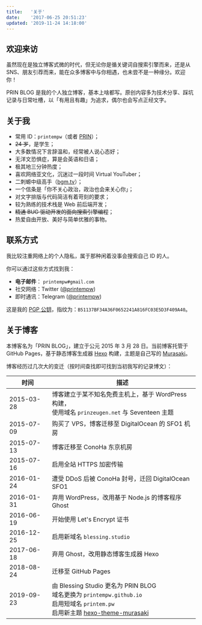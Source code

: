 ```yaml
---
title:   '关于'
date:    '2017-06-25 20:51:23'
updated: '2019-11-24 14:18:00'
---
```


<style>.post-title, .post-meta { display: none; } code { word-break: break-word; }</style>
## 欢迎来访

虽然现在是独立博客式微的时代，但无论你是循关键词自搜索引擎而来，还是从 SNS、朋友引荐而来，能在众多博客中与你相遇，也未尝不是一种缘分。欢迎你！

PRIN BLOG 是我的个人独立博客，基本上啥都写。原创内容多为技术分享、踩坑记录与日常吐槽，以「有用且有趣」为追求，偶尔也会写点正经文字。

## 关于我

- 常用 ID：`printempw`（或者 [PRIN](https://printempw.github.io/new-nickname-prin/)）；
- ~~24 岁~~，是学生；
- 大多数情况下言辞温和，经常被人说心态好；
- 无洋文恐惧症，算是会英语和日语；
- 极其地三分钟热度；
- 喜欢网络亚文化，沉迷过一段时间 Virtual YouTuber；
- 二刺螈中级高手（[bgm.tv](https://bgm.tv/user/printempw)）；
- 一个信条是「你不关心政治，政治也会来关心你」；
- 对文字排版与代码简洁有着苛刻的要求；
- 较为熟练的技术栈是 Web 前后端开发；
- ~~精通 BUG 驱动开发的面向搜索引擎编程~~；
- 热爱自由开放、美好与简单优雅的事物。

## 联系方式

我比较注重网络上的个人隐私，属于那种闲着没事会搜索自己 ID 的人。

你可以通过这些方式找到我：

- **电子邮件**： `printempw#gmail.com`
- 社交网络：Twitter ([@printempw](https://twitter.com/printempw))
- 即时通讯：Telegram ([@printempw](https://t.me/printempw))

这是我的 [PGP 公钥](https://gist.github.com/printempw/5150ddd62a62a4ff4060bbec1fddc04a)，指纹为：`B51137BF34A36F0652241A816FC03E5D3F409A40`。

## 关于博客

本博客名为「PRIN BLOG」，建立于公元 2015 年 3 月 28 日。当前博客托管于 GitHub Pages，基于静态博客生成器 [Hexo](https://hexo.io/) 构建，主题是自己写的 [Murasaki](https://github.com/printempw/hexo-theme-murasaki/)。

博客经历过几次大的变迁（按时间查找即可找到当初我写的记录博文）：

| 时间       | 描述                                                         |
| ---------- | ------------------------------------------------------------ |
| 2015-03-28 | 博客建立于某不知名免费主机上，基于 WordPress 构建，<br />使用域名 `prinzeugen.net` 与 Seventeen 主题 |
| 2015-07-09 | 购买了 VPS，博客迁移至 DigitalOcean 的 SFO1 机房             |
| 2015-07-13 | 博客迁移至 ConoHa 东京机房                                   |
| 2015-07-16 | 启用全站 HTTPS 加密传输                                      |
| 2016-01-24 | 遭受 DDoS 后被 ConoHa 封号，迁回 DigitalOcean SFO1           |
| 2016-01-31 | 弃用 WordPress，改用基于 Node.js 的博客程序 Ghost            |
| 2016-06-19 | 开始使用 Let's Encrypt 证书                                  |
| 2016-12-25 | 启用新域名 `blessing.studio`                                 |
| 2017-06-18 | 弃用 Ghost，改用静态博客生成器 Hexo                          |
| 2018-08-24 | 迁移至 GitHub Pages                                          |
| 2019-09-23 | 由 Blessing Studio 更名为 PRIN BLOG<br />域名更换为 `printempw.github.io`<br />启用短域名 `printem.pw`<br />启用新主题 [hexo-theme-murasaki](https://github.com/printempw/hexo-theme-murasaki/) |
